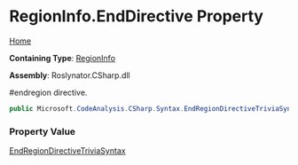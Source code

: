 # RegionInfo\.EndDirective Property

[Home](../../../../../README.md)

**Containing Type**: [RegionInfo](../README.md)

**Assembly**: Roslynator\.CSharp\.dll

  
\#endregion directive\.

```csharp
public Microsoft.CodeAnalysis.CSharp.Syntax.EndRegionDirectiveTriviaSyntax EndDirective { get; }
```

### Property Value

[EndRegionDirectiveTriviaSyntax](https://docs.microsoft.com/en-us/dotnet/api/microsoft.codeanalysis.csharp.syntax.endregiondirectivetriviasyntax)

